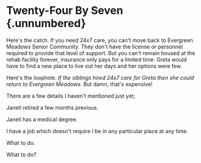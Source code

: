 # Twenty-Four By Seven {.unnumbered}

Here's the catch. If you need 24x7 care, you can't move back to Evergreen Meadows Senior Community. They don't have the license or personnel required to provide that level of support. But you can't remain housed at the rehab facility forever, insurance only pays for a limited time. Greta would have to find a new place to live out her days and her options were few.

Here's the loophole. *If the siblings hired 24x7 care for Greta then she could return to Evergreen Meadows*. But damn, that's expensive!

There are a few details I haven't mentioned just yet;

Janell retired a few months previous.

Janell has a medical degree.

I have a job which doesn't require I be in any particular place at any time.

What to do.

What to do?
